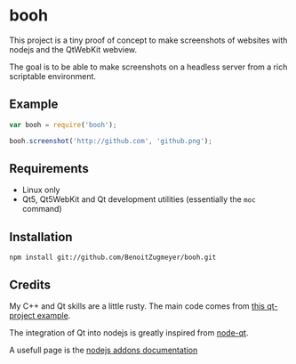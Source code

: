 booh
====

This project is a tiny proof of concept to make screenshots of websites with
nodejs and the QtWebKit webview.

The goal is to be able to make screenshots on a headless server from a rich
scriptable environment.

Example
-------

```js
var booh = require('booh');

booh.screenshot('http://github.com', 'github.png');
```

Requirements
------------

* Linux only
* Qt5, Qt5WebKit and Qt development utilities (essentially the `moc` command)

Installation
------------

```
npm install git://github.com/BenoitZugmeyer/booh.git
```

Credits
-------

My C++ and Qt skills are a little rusty. The main code comes from [this qt-project example](http://qt-project.org/doc/qt-5/qtwebkitexamples-webkitwidgets-framecapture-example.html).

The integration of Qt into nodejs is greatly inspired from [node-qt](https://github.com/arturadib/node-qt).

A usefull page is the [nodejs addons documentation](http://nodejs.org/api/addons.html)
